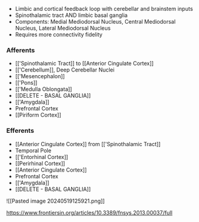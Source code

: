 - Limbic and cortical feedback loop with cerebellar and brainstem inputs
- Spinothalamic tract AND limbic basal ganglia
- Components: Medial Mediodorsal Nucleus, Central Mediodorsal Nucleus, Lateral Mediodorsal Nucleus
- Requires more connectivity fidelity 
### Afferents
- [['Spinothalamic Tract]] to [[Anterior Cingulate Cortex]]
- [['Cerebellum]], Deep Cerebellar Nuclei
- [['Mesencephalon]]
- [['Pons]]
- [['Medulla Oblongata]]
- [[DELETE - BASAL GANGLIA]]
- [['Amygdala]]
- Prefrontal Cortex
- [[Piriform Cortex]]
### Efferents
- [[Anterior Cingulate Cortex]] from [['Spinothalamic Tract]]
- Temporal Pole
- [['Entorhinal Cortex]]
- [[Perirhinal Cortex]]
- [[Anterior Cingulate Cortex]]
- Prefrontal Cortex
- [['Amygdala]]
- [[DELETE - BASAL GANGLIA]]

![[Pasted image 20240519125921.png]]

https://www.frontiersin.org/articles/10.3389/fnsys.2013.00037/full